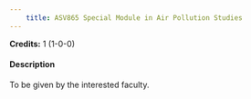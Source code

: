```yaml
---
    title: ASV865 Special Module in Air Pollution Studies
---
```

**Credits:** 1 (1-0-0)



#### Description 
To be given by the interested faculty.